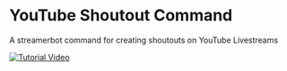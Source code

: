 # YouTube Shoutout Command
A streamerbot command for creating shoutouts on YouTube Livestreams

[![Tutorial Video](https://img.youtube.com/vi/KIPN1SGLv4s/0.jpg)](https://www.youtube.com/watch?v=KIPN1SGLv4s) 
